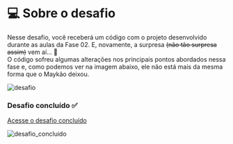 # 💻 Sobre o desafio

Nesse desafio, você receberá um código com o projeto desenvolvido durante as aulas da Fase 02.
E, novamente, a surpresa ~~(não tão surpresa assim)~~ vem aí...  **👀**  
O código sofreu algumas alterações nos principais pontos abordados nessa fase e, como podemos ver na imagem abaixo, ele não está mais da mesma forma que o Maykão deixou.

![desafio](https://i.imgur.com/tvtv9hw.png)


### Desafio concluído ✅

[Acesse o desafio concluído](https://denilsonbaptista.github.io/explorer/Stage-02/corrigindo-bugs-(02)/)

![desafio_concluido](https://i.imgur.com/opq69GJ.png)